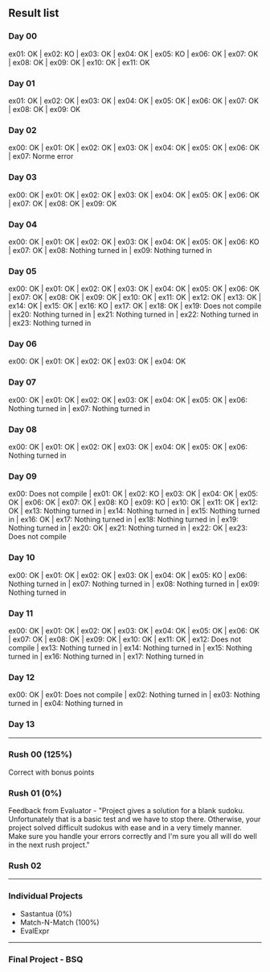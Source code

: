 ## Result list 

### Day 00 

ex01: OK | ex02: KO | ex03: OK | ex04: OK | ex05: KO | ex06: OK | ex07: OK | ex08: OK | ex09: OK | ex10: OK | ex11: OK

### Day 01 

ex01: OK | ex02: OK | ex03: OK | ex04: OK | ex05: OK | ex06: OK | ex07: OK | ex08: OK | ex09: OK

### Day 02 

ex00: OK | ex01: OK | ex02: OK | ex03: OK | ex04: OK | ex05: OK | ex06: OK | ex07: Norme error

### Day 03

ex00: OK | ex01: OK | ex02: OK | ex03: OK | ex04: OK | ex05: OK | ex06: OK | ex07: OK | ex08: OK | ex09: OK

### Day 04

ex00: OK | ex01: OK | ex02: OK | ex03: OK | ex04: OK | ex05: OK | ex06: KO | ex07: OK | ex08: Nothing turned in | ex09: Nothing turned in

### Day 05

ex00: OK | ex01: OK | ex02: OK | ex03: OK | ex04: OK | ex05: OK | ex06: OK | ex07: OK | ex08: OK | ex09: OK | ex10: OK | ex11: OK | ex12: OK | ex13: OK | ex14: OK | ex15: OK | ex16: KO | ex17: OK | ex18: OK | ex19: Does not compile | ex20: Nothing turned in | ex21: Nothing turned in | ex22: Nothing turned in | ex23: Nothing turned in

### Day 06

ex00: OK | ex01: OK | ex02: OK | ex03: OK | ex04: OK

### Day 07

ex00: OK | ex01: OK | ex02: OK | ex03: OK | ex04: OK | ex05: OK | ex06: Nothing turned in | ex07: Nothing turned in

### Day 08

ex00: OK | ex01: OK | ex02: OK | ex03: OK | ex04: OK | ex05: OK | ex06: Nothing turned in

### Day 09

ex00: Does not compile | ex01: OK | ex02: KO | ex03: OK | ex04: OK | ex05: OK | ex06: OK | ex07: OK | ex08: KO | ex09: KO | ex10: OK | ex11: OK | ex12: OK | ex13: Nothing turned in | ex14: Nothing turned in | ex15: Nothing turned in | ex16: OK | ex17: Nothing turned in | ex18: Nothing turned in | ex19: Nothing turned in | ex20: OK | ex21: Nothing turned in | ex22: OK | ex23: Does not compile

### Day 10

ex00: OK | ex01: OK | ex02: OK | ex03: OK | ex04: OK | ex05: KO | ex06: Nothing turned in | ex07: Nothing turned in | ex08: Nothing turned in | ex09: Nothing turned in

### Day 11

ex00: OK | ex01: OK | ex02: OK | ex03: OK | ex04: OK | ex05: OK | ex06: OK | ex07: OK | ex08: OK | ex09: OK | ex10: OK | ex11: OK | ex12: Does not compile | ex13: Nothing turned in | ex14: Nothing turned in | ex15: Nothing turned in | ex16: Nothing turned in | ex17: Nothing turned in

### Day 12

ex00: OK | ex01: Does not compile | ex02: Nothing turned in | ex03: Nothing turned in | ex04: Nothing turned in

### Day 13

***

### Rush 00 (125%)

Correct with bonus points

### Rush 01 (0%)

Feedback from Evaluator - "Project gives a solution for a blank sudoku. Unfortunately that is a basic test and we have to stop there. Otherwise, your project solved difficult sudokus with ease and in a very timely manner. Make sure you handle your errors correctly and I'm sure you all will do well in the next rush project."

### Rush 02

***

### Individual Projects
  - Sastantua (0%)
  - Match-N-Match (100%)
  - EvalExpr
  
***

### Final Project - BSQ
